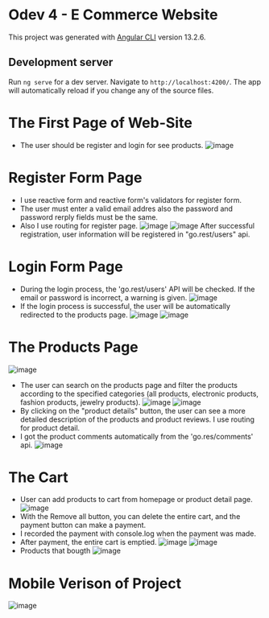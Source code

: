 # Odev 4 - E Commerce Website 

This project was generated with [Angular CLI](https://github.com/angular/angular-cli) version 13.2.6.

## Development server

Run `ng serve` for a dev server. Navigate to `http://localhost:4200/`. The app will automatically reload if you change any of the source files.

# The First Page of Web-Site
- The user should be register and login for see products.
![image](https://user-images.githubusercontent.com/98026058/159251387-b8b8bb5f-7ffc-4d71-86c8-452b73f92f8e.png)


# Register Form Page 
- I use reactive form and reactive form's validators for register form.
- The user must enter a valid email addres also the password and password rerply fields must be the same.
- Also I use routing for register page.
![image](https://user-images.githubusercontent.com/98026058/159251728-d3efb70f-cb85-451a-82f8-2913c3857582.png)
![image](https://user-images.githubusercontent.com/98026058/159251838-11a62200-c46d-43c4-9698-8e436dc97335.png)
After successful registration, user information will be registered in "go.rest/users" api.

# Login Form Page
- During the login process, the 'go.rest/users' API will be checked. If the email or password is incorrect, a warning is given.
![image](https://user-images.githubusercontent.com/98026058/159252910-b9279ca5-23e1-4e39-ad75-b81b60a62e54.png)
- If the login process is successful, the user will be automatically redirected to the products page.
![image](https://user-images.githubusercontent.com/98026058/159253031-cbc4757e-db0c-445b-93ca-09c15ee25474.png)
![image](https://user-images.githubusercontent.com/98026058/159253083-a25bd411-3781-470f-aaac-a3b54ca8cdd8.png)

# The Products Page
![image](https://user-images.githubusercontent.com/98026058/159253330-1a11ee61-d3d7-419a-8ee4-daed0c1873c0.png)
- The user can search on the products page and filter the products according to the specified categories (all products, electronic products, fashion products, jewelry products).
![image](https://user-images.githubusercontent.com/98026058/159253413-5040ae32-4e44-4c73-a45a-f5406f86e932.png)
![image](https://user-images.githubusercontent.com/98026058/159253474-1c2b507f-4cf3-4c11-9674-3590613a831b.png)
- By clicking on the "product details" button, the user can see a more detailed description of the products and product reviews. I use routing for product detail.
- I got the product comments automatically from the 'go.res/comments' api.
![image](https://user-images.githubusercontent.com/98026058/159253763-20b8f68f-1ed0-46b9-a004-15af327141a8.png)

# The Cart 
- User can add products to cart from homepage or product detail page.
![image](https://user-images.githubusercontent.com/98026058/159254054-c14d798a-140c-446b-89fc-9ddea02b27c0.png)
- With the Remove all button, you can delete the entire cart, and the payment button can make a payment.
- I recorded the payment with console.log when the payment was made.
- After payment, the entire cart is emptied.
![image](https://user-images.githubusercontent.com/98026058/159254326-9cd0ed4b-0308-4a63-94f1-77306b48e5c7.png)
![image](https://user-images.githubusercontent.com/98026058/159254429-9bcade85-f177-4dfe-8a1d-f1a3b846292d.png)
- Products that bougth
![image](https://user-images.githubusercontent.com/98026058/159254537-863bc3c4-6131-4b1b-abb6-a51f99ccee50.png)

# Mobile Verison of Project
![image](https://user-images.githubusercontent.com/98026058/159254654-28ae433b-bd1c-45b1-8fba-7e3bb83c5941.png)






